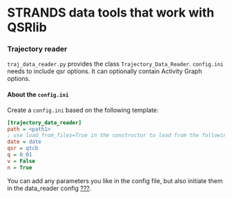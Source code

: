 # STRANDS data tools that work with QSRlib


### Trajectory reader
`traj_data_reader.py` provides the class `Trajectory_Data_Reader`. 
`config.ini` needs to include qsr options. It can optionally contain Activity Graph options.

#### About the `config.ini`
Create a `config.ini` based on the following template:

``` ini
[trajectory_data_reader]
path = <path1>
; use load_from_files=True in the constructor to load from the following files
date = date
qsr = qtcb
q = 0_01
v = False
n = True
```

You can add any parameters you like in the config file, but also initiate them in the data_reader config [???]().

